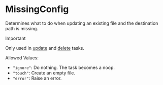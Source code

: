 # MissingConfig

Determines what to do when updating an existing file and
the destination path is missing.

> [!IMPORTANT]
> Only used in [update] and [delete] tasks.

[update]: https://github.com/twelvelabs/stamp/tree/main/docs/update_task.md
[delete]: https://github.com/twelvelabs/stamp/tree/main/docs/delete_task.md

Allowed Values:

- `"ignore"`: Do nothing. The task becomes a noop.
- `"touch"`: Create an empty file.
- `"error"`: Raise an error.
